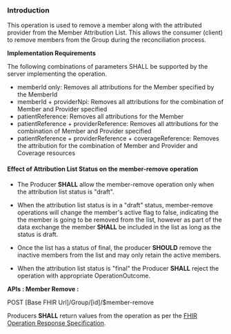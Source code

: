 


### Introduction

This operation is used to remove a member along with the attributed provider from the Member Attribution List.
This allows the consumer (client) to remove members from the Group during the reconciliation process.


**Implementation Requirements**

The following combinations of parameters SHALL be supported by the server implementing the operation.

* memberId only: Removes all attributions for the Member specified by the MemberId 
* memberId + providerNpi: Removes all attributions for the combination of Member and Provider specified
* patientReference: Removes all attributions for the Member 
* patientReference + providerReference: Removes all attributions for the combination of Member and Provider specified
* patientReference + providerReference + coverageReference: Removes the attribution for the combination of Member and Provider and Coverage resources

#### Effect of Attribution List Status on the member-remove operation

* The Producer **SHALL** allow the member-remove operation only when the attribution list status is "draft". 

* When the attribution list status is in a "draft" status, member-remove operations will change the member's active flag to false, indicating the the member is going to be removed from the list, however as part of the data exchange the member **SHALL** be included in the list as long as the status is draft.

* Once the list has a status of final, the producer **SHOULD** remove the inactive members from the list and may only retain the active members. 

* When the attribution list status is "final" the Producer **SHALL** reject the operation with appropriate OperationOutcome.


**APIs : Member Remove :**

POST [Base FHIR Url]/Group/[id]/$member-remove

Producers **SHALL** return values from the operation as per the [FHIR Operation Response Specification](https://hl7.org/fhir/operations.html#response).

